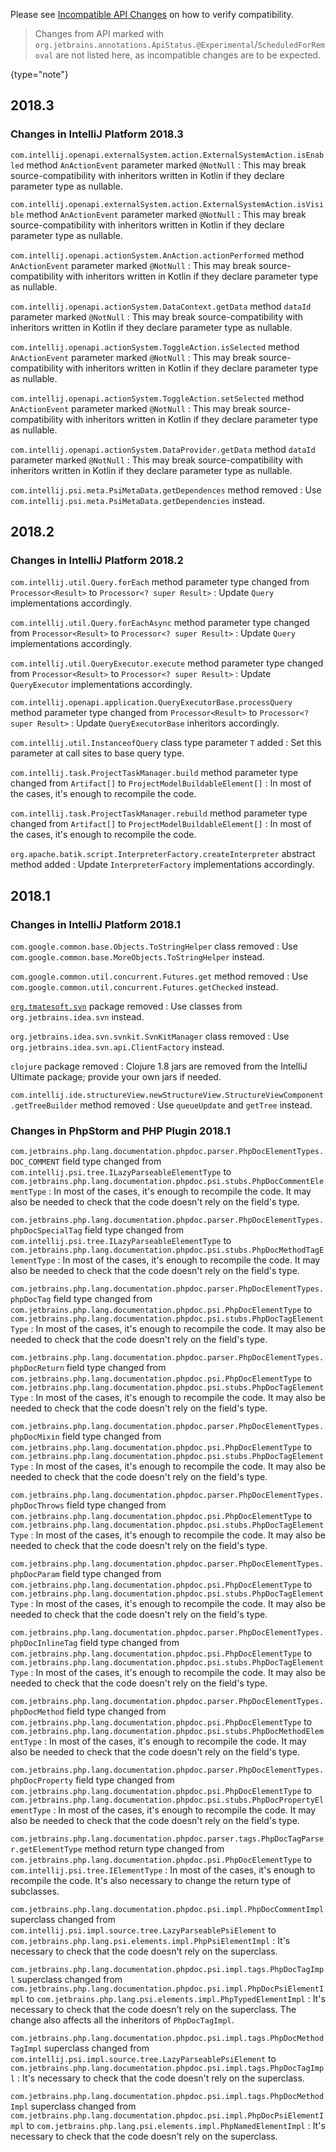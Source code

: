 [//]: # (title: Incompatible Changes in IntelliJ Platform and Plugins API 2018.*)

<!-- Copyright 2000-2020 JetBrains s.r.o. and other contributors. Use of this source code is governed by the Apache 2.0 license that can be found in the LICENSE file. -->

<!--

!!!!!!!!!!!!!!!!!!!!!!!!!!!!!!!!!!!!!!!!!!!!!!!!!!!!!!!!!!!!!!!!!!!!!!!!!!!!!!!!!!!!!!!!!!!!!!!!!
See the note on how to document new problems on the main page reference_guide/api_changes_list.md
!!!!!!!!!!!!!!!!!!!!!!!!!!!!!!!!!!!!!!!!!!!!!!!!!!!!!!!!!!!!!!!!!!!!!!!!!!!!!!!!!!!!!!!!!!!!!!!!!

-->

Please see [Incompatible API Changes](api_changes_list.md) on how to verify compatibility.

 >  Changes from API marked with `org.jetbrains.annotations.ApiStatus.@Experimental`/`ScheduledForRemoval` are not listed here, as incompatible changes are to be expected.
 >
 {type="note"}

## 2018.3

### Changes in IntelliJ Platform 2018.3

`com.intellij.openapi.externalSystem.action.ExternalSystemAction.isEnabled` method `AnActionEvent` parameter marked `@NotNull`
: This may break source-compatibility with inheritors written in Kotlin if they declare parameter type as nullable.

`com.intellij.openapi.externalSystem.action.ExternalSystemAction.isVisible` method `AnActionEvent` parameter marked `@NotNull`
: This may break source-compatibility with inheritors written in Kotlin if they declare parameter type as nullable.

`com.intellij.openapi.actionSystem.AnAction.actionPerformed` method `AnActionEvent` parameter marked `@NotNull`
: This may break source-compatibility with inheritors written in Kotlin if they declare parameter type as nullable.

`com.intellij.openapi.actionSystem.DataContext.getData` method `dataId` parameter marked `@NotNull`
: This may break source-compatibility with inheritors written in Kotlin if they declare parameter type as nullable.

`com.intellij.openapi.actionSystem.ToggleAction.isSelected` method `AnActionEvent` parameter marked `@NotNull`
: This may break source-compatibility with inheritors written in Kotlin if they declare parameter type as nullable.

`com.intellij.openapi.actionSystem.ToggleAction.setSelected` method `AnActionEvent` parameter marked `@NotNull`
: This may break source-compatibility with inheritors written in Kotlin if they declare parameter type as nullable.

`com.intellij.openapi.actionSystem.DataProvider.getData` method `dataId` parameter marked `@NotNull`
: This may break source-compatibility with inheritors written in Kotlin if they declare parameter type as nullable.

`com.intellij.psi.meta.PsiMetaData.getDependences` method removed
: Use `com.intellij.psi.meta.PsiMetaData.getDependencies` instead.

## 2018.2

### Changes in IntelliJ Platform 2018.2

`com.intellij.util.Query.forEach` method parameter type changed from `Processor<Result>` to `Processor<? super Result>`
: Update `Query` implementations accordingly.

`com.intellij.util.Query.forEachAsync` method parameter type changed from `Processor<Result>` to `Processor<? super Result>`
: Update `Query` implementations accordingly.

`com.intellij.util.QueryExecutor.execute` method parameter type changed from `Processor<Result>` to `Processor<? super Result>`
: Update `QueryExecutor` implementations accordingly.

`com.intellij.openapi.application.QueryExecutorBase.processQuery` method parameter type changed from `Processor<Result>` to `Processor<? super Result>`
: Update `QueryExecutorBase` inheritors accordingly.

`com.intellij.util.InstanceofQuery` class type parameter `T` added
: Set this parameter at call sites to base query type.

`com.intellij.task.ProjectTaskManager.build` method parameter type changed from `Artifact[]` to `ProjectModelBuildableElement[]`
: In most of the cases, it's enough to recompile the code.

`com.intellij.task.ProjectTaskManager.rebuild` method parameter type changed from `Artifact[]` to `ProjectModelBuildableElement[]`
: In most of the cases, it's enough to recompile the code.

`org.apache.batik.script.InterpreterFactory.createInterpreter` abstract method added
: Update `InterpreterFactory` implementations accordingly.

## 2018.1

### Changes in IntelliJ Platform 2018.1

`com.google.common.base.Objects.ToStringHelper` class removed
: Use `com.google.common.base.MoreObjects.ToStringHelper` instead.

`com.google.common.util.concurrent.Futures.get` method removed
: Use `com.google.common.util.concurrent.Futures.getChecked` instead.

[`org.tmatesoft.svn`](https://svnkit.com/index.html) package removed
: Use classes from `org.jetbrains.idea.svn` instead.

`org.jetbrains.idea.svn.svnkit.SvnKitManager` class removed
: Use `org.jetbrains.idea.svn.api.ClientFactory` instead.

`clojure` package removed
: Clojure 1.8 jars are removed from the IntelliJ Ultimate package; provide your own jars if needed.

`com.intellij.ide.structureView.newStructureView.StructureViewComponent.getTreeBuilder` method removed
: Use `queueUpdate` and `getTree` instead.

### Changes in PhpStorm and PHP Plugin 2018.1

`com.jetbrains.php.lang.documentation.phpdoc.parser.PhpDocElementTypes.DOC_COMMENT` field type changed from `com.intellij.psi.tree.ILazyParseableElementType` to `com.jetbrains.php.lang.documentation.phpdoc.psi.stubs.PhpDocCommentElementType`
: In most of the cases, it's enough to recompile the code. It may also be needed to check that the code doesn't rely on the field's type.

`com.jetbrains.php.lang.documentation.phpdoc.parser.PhpDocElementTypes.phpDocSpecialTag` field type changed from `com.intellij.psi.tree.ILazyParseableElementType` to `com.jetbrains.php.lang.documentation.phpdoc.psi.stubs.PhpDocMethodTagElementType`
: In most of the cases, it's enough to recompile the code. It may also be needed to check that the code doesn't rely on the field's type.

`com.jetbrains.php.lang.documentation.phpdoc.parser.PhpDocElementTypes.phpDocTag` field type changed from `com.jetbrains.php.lang.documentation.phpdoc.psi.PhpDocElementType` to `com.jetbrains.php.lang.documentation.phpdoc.psi.stubs.PhpDocTagElementType`
: In most of the cases, it's enough to recompile the code. It may also be needed to check that the code doesn't rely on the field's type.

`com.jetbrains.php.lang.documentation.phpdoc.parser.PhpDocElementTypes.phpDocReturn` field type changed from `com.jetbrains.php.lang.documentation.phpdoc.psi.PhpDocElementType` to `com.jetbrains.php.lang.documentation.phpdoc.psi.stubs.PhpDocTagElementType`
: In most of the cases, it's enough to recompile the code. It may also be needed to check that the code doesn't rely on the field's type.

`com.jetbrains.php.lang.documentation.phpdoc.parser.PhpDocElementTypes.phpDocMixin` field type changed from `com.jetbrains.php.lang.documentation.phpdoc.psi.PhpDocElementType` to `com.jetbrains.php.lang.documentation.phpdoc.psi.stubs.PhpDocTagElementType`
: In most of the cases, it's enough to recompile the code. It may also be needed to check that the code doesn't rely on the field's type.

`com.jetbrains.php.lang.documentation.phpdoc.parser.PhpDocElementTypes.phpDocThrows` field type changed from `com.jetbrains.php.lang.documentation.phpdoc.psi.PhpDocElementType` to `com.jetbrains.php.lang.documentation.phpdoc.psi.stubs.PhpDocTagElementType`
: In most of the cases, it's enough to recompile the code. It may also be needed to check that the code doesn't rely on the field's type.

`com.jetbrains.php.lang.documentation.phpdoc.parser.PhpDocElementTypes.phpDocParam` field type changed from `com.jetbrains.php.lang.documentation.phpdoc.psi.PhpDocElementType` to `com.jetbrains.php.lang.documentation.phpdoc.psi.stubs.PhpDocTagElementType`
: In most of the cases, it's enough to recompile the code. It may also be needed to check that the code doesn't rely on the field's type.

`com.jetbrains.php.lang.documentation.phpdoc.parser.PhpDocElementTypes.phpDocInlineTag` field type changed from `com.jetbrains.php.lang.documentation.phpdoc.psi.PhpDocElementType` to `com.jetbrains.php.lang.documentation.phpdoc.psi.stubs.PhpDocTagElementType`
: In most of the cases, it's enough to recompile the code. It may also be needed to check that the code doesn't rely on the field's type.

`com.jetbrains.php.lang.documentation.phpdoc.parser.PhpDocElementTypes.phpDocMethod` field type changed from `com.jetbrains.php.lang.documentation.phpdoc.psi.PhpDocElementType` to `com.jetbrains.php.lang.documentation.phpdoc.psi.stubs.PhpDocMethodElementType`
: In most of the cases, it's enough to recompile the code. It may also be needed to check that the code doesn't rely on the field's type.

`com.jetbrains.php.lang.documentation.phpdoc.parser.PhpDocElementTypes.phpDocProperty` field type changed from `com.jetbrains.php.lang.documentation.phpdoc.psi.PhpDocElementType` to `com.jetbrains.php.lang.documentation.phpdoc.psi.stubs.PhpDocPropertyElementType`
: In most of the cases, it's enough to recompile the code. It may also be needed to check that the code doesn't rely on the field's type.

`com.jetbrains.php.lang.documentation.phpdoc.parser.tags.PhpDocTagParser.getElementType` method return type changed from `com.jetbrains.php.lang.documentation.phpdoc.psi.PhpDocElementType` to `com.intellij.psi.tree.IElementType`
: In most of the cases, it's enough to recompile the code. It's also necessary to change the return type of subclasses.

`com.jetbrains.php.lang.documentation.phpdoc.psi.impl.PhpDocCommentImpl` superclass changed from `com.intellij.psi.impl.source.tree.LazyParseablePsiElement` to `com.jetbrains.php.lang.psi.elements.impl.PhpPsiElementImpl`
: It's necessary to check that the code doesn't rely on the superclass.

`com.jetbrains.php.lang.documentation.phpdoc.psi.impl.tags.PhpDocTagImpl` superclass changed from `com.jetbrains.php.lang.documentation.phpdoc.psi.impl.PhpDocPsiElementImpl` to `com.jetbrains.php.lang.psi.elements.impl.PhpTypedElementImpl`
: It's necessary to check that the code doesn't rely on the superclass. The change also affects all the inheritors of `PhpDocTagImpl`.

`com.jetbrains.php.lang.documentation.phpdoc.psi.impl.tags.PhpDocMethodTagImpl` superclass changed from `com.intellij.psi.impl.source.tree.LazyParseablePsiElement` to `com.jetbrains.php.lang.documentation.phpdoc.psi.impl.tags.PhpDocTagImpl`
: It's necessary to check that the code doesn't rely on the superclass.

`com.jetbrains.php.lang.documentation.phpdoc.psi.impl.tags.PhpDocMethodImpl` superclass changed from `com.jetbrains.php.lang.documentation.phpdoc.psi.impl.PhpDocPsiElementImpl` to `com.jetbrains.php.lang.psi.elements.impl.PhpNamedElementImpl`
: It's necessary to check that the code doesn't rely on the superclass.